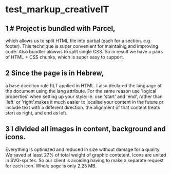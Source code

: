 # test_markup_creativeIT

## 1 # Project is bundled with Parcel, 
which allows us to split HTML file into partial (each for a section. e.g. footer). This technique is super convenient for maintainig
 and improving code. Also bundler alowws to split single CSS. So in result we have a pairs of HTML + CSS chunks, which is super easy to support.

## 2 Since the page is in Hebrew, 
a base direction rule RLT applied in HTML. I also declared the language of the document using the lang attribute. For the same reason use 'logical properties' when setting up your style: ie. use 'start' and 'end', rather than 'left' or 'right'.makes it much 
easier to localise your content in the future or include text with a different direction. the alignment of that content treats start as right, and end as left.

## 3 I divided all images in content, background and icons. 
Everything is optimized and reduced in size without damage for a quality. We saved at least 27% of total weight of graphic contetent. 
Icons are united in SVG-sprites. So our client is avoiding having to make a separate request for each icon. Whole page is only 2,25 MB. 
